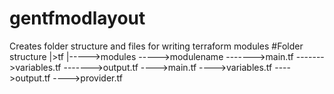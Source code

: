 # gentfmodlayout
Creates folder structure and files for writing terraform modules
#Folder structure
|>tf
|----->modules
    ----->modulename
      ------->main.tf
      ------->variables.tf
      ------->output.tf
  ---->main.tf
  ---->variables.tf
  ---->output.tf
  ---->provider.tf
